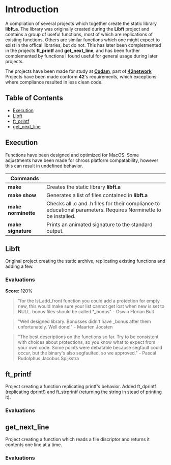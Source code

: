 # Introduction
A compliation of several projects which together create the static library **libft.a**. The library was originally created during the **Libft** project and contains a group of useful functions, most of which are replications of existing functions. Others are similar functions which one might expect to exist in the offical libraries, but do not. This has later been completmented in the projects **ft_printf** and **get_next_line**, and has been further complemented by functions I found useful for general usage during later projects.

The projects have been made for study at [**Codam**](https://www.codam.nl/), part of [**42network**](https://www.42network.org/)
Projects have been made conform **42**'s requirements, which exceptions where compliance resulted in less clean code.

## Table of Contents
- [Execution](#Execution)
- [Libft](#Libft)
- [ft_printf](#ft_printf)
- [get_next_line](#get_next_line)

## Execution
Functions have been designed and optimized for MacOS.
Some adjustments have been made for chross platform compatability, however this can result in undefined behavior.

| Commands ||
| --- | --- |
| **make** | Creates the static library **libft.a** |
| **make show** | Generates a list of files contained in **libft.a** |
| **make norminette** | Checks all .c and .h files for their compliance to educational parameters. Requires Norminette to be installed. |
| **make signature** | Prints an animated signature to the standard output. |

## Libft
Original project creating the static archive, replicating existing functions and adding a few.

### Evaluations
**Score:** 120%

> "for the lst_add_front function you could add a protection for empty new, this would make sure your list cannot get lost when new is set to NULL. bonus files should be called *_bonus"
> 		- Oswin Florian Bult

> "Well designed library. Bonusses didn't have _bonus after them unfortunately. Well done!"
> 		- Maarten Joosten

> "The best descriptions on the functions so far. Try to be consistent with choices about protections, so you know what to expect from your own code. Some points were debatable because segfault could occur, but the binary's also segfaulted, so we approved."
> 		- Pascal Rudolphus Jacobus Spijkstra

## ft_printf
Project creating a function replicating printf's behavior. Added ft_dprintf (replicating dprintf) and ft_strprintf (returning the string in stead of printing it).

### Evaluations


## get_next_line
Project creating a function which reads a file discriptor and returns it contents one line at a time.

### Evaluations
